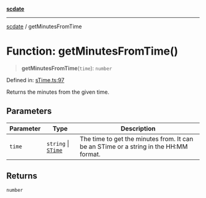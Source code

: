 [**scdate**](../README.md)

---

[scdate](../README.md) / getMinutesFromTime

# Function: getMinutesFromTime()

> **getMinutesFromTime**(`time`): `number`

Defined in: [sTime.ts:97](https://github.com/ericvera/scdate/blob/main/src/sTime.ts#L97)

Returns the minutes from the given time.

## Parameters

| Parameter | Type                                       | Description                                                                           |
| --------- | ------------------------------------------ | ------------------------------------------------------------------------------------- |
| `time`    | `string` \| [`STime`](../classes/STime.md) | The time to get the minutes from. It can be an STime or a string in the HH:MM format. |

## Returns

`number`
